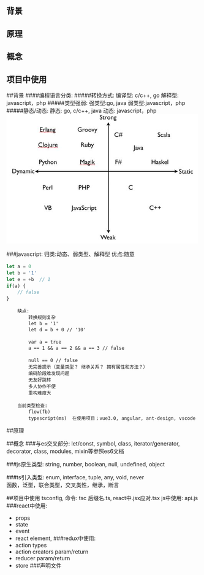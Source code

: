 <!-- slide -->
## 背景
## 原理
## 概念
## 项目中使用
<!-- slide -->
##背景
####编程语言分类:
#####转换方式: 
    编译型: c/c++, go
    解释型: javascript，php
#####类型强弱:
    强类型:go, java
    弱类型:javascript，php
#####静态/动态:
    静态: go, c/c++, java
    动态: javascript，php
![](./img/languages.jpg)

###javascript:
        归类:动态、弱类型、解释型
        优点:随意
```javascript
let a = 0
let b = '1'
let e = +b  // 1
if(a) {
    // false
}
```

        缺点:
            转换规则复杂
            let b = '1'
            let d = b + 0 // '10'

            var a = true
            a == 1 && a == 2 && a == 3 // false

            null == 0 // false
            无完善提示（变量类型？ 继承关系？ 拥有属性和方法？）
            编码阶段难发现问题
            无友好跳转
            多人协作不便
            重构难度大
        
        当前类型检查:
            flow(fb)
            typescript(ms)  在使用项目；vue3.0, angular, ant-design, vscode
<!-- slide -->


##原理
<!-- slide -->
##概念
###与es交叉部分:
let/const, symbol, class, iterator/generator, decorator, class, modules, mixin等参照es6文档  

###js原生类型: 
string, number, boolean, null, undefined, object

###ts引入类型: 
enum, interface, tuple, any, void, never        
函数，泛型，联合类型，交叉类性，继承，断言
    
<!-- slide -->      
##项目中使用
    tsconfig, 命令: tsc
    后缀名.ts, react中.jsx应对.tsx
    js中使用: api.js
###react中使用: 
* props
* state
* event
* react element,
###redux中使用: 
* action types
* action creators param/return
* reducer param/return
* store
###声明文件

    
    